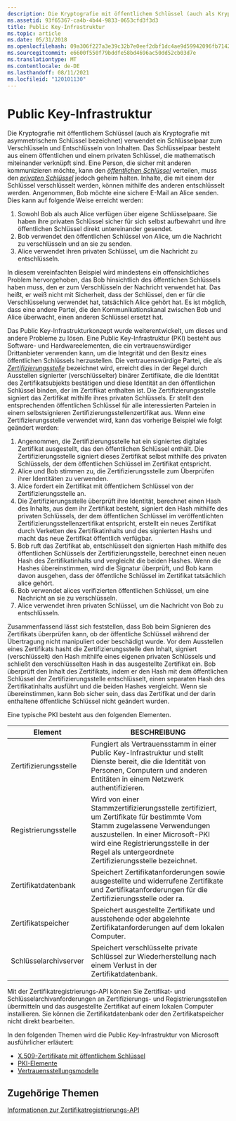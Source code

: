```yaml
---
description: Die Kryptografie mit öffentlichem Schlüssel (auch als Kryptografie mit asymmetrischem Schlüssel bezeichnet) verwendet ein Schlüsselpaar zum Verschlüsseln und Entschlüsseln von Inhalten.
ms.assetid: 93f65367-ca4b-4b44-9833-0653cfd3f3d3
title: Public Key-Infrastruktur
ms.topic: article
ms.date: 05/31/2018
ms.openlocfilehash: 09a306f227a3e39c32b7e0eef2dbf1dc4ae9d59942096fb71428339d8a166a04
ms.sourcegitcommit: e6600f550f79bddfe58bd4696ac50dd52cb03d7e
ms.translationtype: MT
ms.contentlocale: de-DE
ms.lasthandoff: 08/11/2021
ms.locfileid: "120101130"
---
```

# <a name="public-key-infrastructure"></a>Public Key-Infrastruktur

Die Kryptografie mit öffentlichem Schlüssel (auch als Kryptografie mit asymmetrischem Schlüssel bezeichnet) verwendet ein Schlüsselpaar zum Verschlüsseln und Entschlüsseln von Inhalten. Das Schlüsselpaar besteht aus einem öffentlichen und einem privaten Schlüssel, die mathematisch miteinander verknüpft sind. Eine Person, die sicher mit anderen kommunizieren möchte, kann den [*öffentlichen Schlüssel*](/windows/desktop/SecGloss/p-gly) verteilen, muss den [*privaten Schlüssel*](/windows/desktop/SecGloss/p-gly) jedoch geheim halten. Inhalte, die mit einem der Schlüssel verschlüsselt werden, können mithilfe des anderen entschlüsselt werden. Angenommen, Bob möchte eine sichere E-Mail an Alice senden. Dies kann auf folgende Weise erreicht werden:

1.  Sowohl Bob als auch Alice verfügen über eigene Schlüsselpaare. Sie haben ihre privaten Schlüssel sicher für sich selbst aufbewahrt und ihre öffentlichen Schlüssel direkt untereinander gesendet.
2.  Bob verwendet den öffentlichen Schlüssel von Alice, um die Nachricht zu verschlüsseln und an sie zu senden.
3.  Alice verwendet ihren privaten Schlüssel, um die Nachricht zu entschlüsseln.

In diesem vereinfachten Beispiel wird mindestens ein offensichtliches Problem hervorgehoben, das Bob hinsichtlich des öffentlichen Schlüssels haben muss, den er zum Verschlüsseln der Nachricht verwendet hat. Das heißt, er weiß nicht mit Sicherheit, dass der Schlüssel, den er für die Verschlüsselung verwendet hat, tatsächlich Alice gehört hat. Es ist möglich, dass eine andere Partei, die den Kommunikationskanal zwischen Bob und Alice überwacht, einen anderen Schlüssel ersetzt hat.

Das Public Key-Infrastrukturkonzept wurde weiterentwickelt, um dieses und andere Probleme zu lösen. Eine Public Key-Infrastruktur (PKI) besteht aus Software- und Hardwareelementen, die ein vertrauenswürdiger Drittanbieter verwenden kann, um die Integrität und den Besitz eines öffentlichen Schlüssels herzustellen. Die vertrauenswürdige Partei, die als [*Zertifizierungsstelle*](/windows/desktop/SecGloss/c-gly) bezeichnet wird, erreicht dies in der Regel durch Ausstellen signierter (verschlüsselter) binärer Zertifikate, die die Identität des Zertifikatsubjekts bestätigen und diese Identität an den öffentlichen Schlüssel binden, der im Zertifikat enthalten ist. Die Zertifizierungsstelle signiert das Zertifikat mithilfe ihres privaten Schlüssels. Er stellt den entsprechenden öffentlichen Schlüssel für alle interessierten Parteien in einem selbstsignieren Zertifizierungsstellenzertifikat aus. Wenn eine Zertifizierungsstelle verwendet wird, kann das vorherige Beispiel wie folgt geändert werden:

1.  Angenommen, die Zertifizierungsstelle hat ein signiertes digitales Zertifikat ausgestellt, das den öffentlichen Schlüssel enthält. Die Zertifizierungsstelle signiert dieses Zertifikat selbst mithilfe des privaten Schlüssels, der dem öffentlichen Schlüssel im Zertifikat entspricht.
2.  Alice und Bob stimmen zu, die Zertifizierungsstelle zum Überprüfen ihrer Identitäten zu verwenden.
3.  Alice fordert ein Zertifikat mit öffentlichem Schlüssel von der Zertifizierungsstelle an.
4.  Die Zertifizierungsstelle überprüft ihre Identität, berechnet einen Hash des Inhalts, aus dem ihr Zertifikat besteht, signiert den Hash mithilfe des privaten Schlüssels, der dem öffentlichen Schlüssel im veröffentlichten Zertifizierungsstellenzertifikat entspricht, erstellt ein neues Zertifikat durch Verketten des Zertifikatinhalts und des signierten Hashs und macht das neue Zertifikat öffentlich verfügbar.
5.  Bob ruft das Zertifikat ab, entschlüsselt den signierten Hash mithilfe des öffentlichen Schlüssels der Zertifizierungsstelle, berechnet einen neuen Hash des Zertifikatinhalts und vergleicht die beiden Hashes. Wenn die Hashes übereinstimmen, wird die Signatur überprüft, und Bob kann davon ausgehen, dass der öffentliche Schlüssel im Zertifikat tatsächlich alice gehört.
6.  Bob verwendet alices verifizierten öffentlichen Schlüssel, um eine Nachricht an sie zu verschlüsseln.
7.  Alice verwendet ihren privaten Schlüssel, um die Nachricht von Bob zu entschlüsseln.

Zusammenfassend lässt sich feststellen, dass Bob beim Signieren des Zertifikats überprüfen kann, ob der öffentliche Schlüssel während der Übertragung nicht manipuliert oder beschädigt wurde. Vor dem Ausstellen eines Zertifikats hasht die Zertifizierungsstelle den Inhalt, signiert (verschlüsselt) den Hash mithilfe eines eigenen privaten Schlüssels und schließt den verschlüsselten Hash in das ausgestellte Zertifikat ein. Bob überprüft den Inhalt des Zertifikats, indem er den Hash mit dem öffentlichen Schlüssel der Zertifizierungsstelle entschlüsselt, einen separaten Hash des Zertifikatinhalts ausführt und die beiden Hashes vergleicht. Wenn sie übereinstimmen, kann Bob sicher sein, dass das Zertifikat und der darin enthaltene öffentliche Schlüssel nicht geändert wurden.

Eine typische PKI besteht aus den folgenden Elementen.

| Element                            | BESCHREIBUNG                                                                                                                                                                               |
|------------------------------------|-------------------------------------------------------------------------------------------------------------------------------------------------------------------------------------------|
| Zertifizierungsstelle<br/> | Fungiert als Vertrauensstamm in einer Public Key-Infrastruktur und stellt Dienste bereit, die die Identität von Personen, Computern und anderen Entitäten in einem Netzwerk authentifizieren.<br/>      |
| Registrierungsstelle<br/>  | Wird von einer Stammzertifizierungsstelle zertifiziert, um Zertifikate für bestimmte Vom Stamm zugelassene Verwendungen auszustellen. In einer Microsoft-PKI wird eine Registrierungsstelle in der Regel als untergeordnete Zertifizierungsstelle bezeichnet.<br/> |
| Zertifikatdatenbank<br/>    | Speichert Zertifikatanforderungen sowie ausgestellte und widerrufene Zertifikate und Zertifikatanforderungen für die Zertifizierungsstelle oder ra.<br/>                                                                       |
| Zertifikatspeicher<br/>       | Speichert ausgestellte Zertifikate und ausstehende oder abgelehnte Zertifikatanforderungen auf dem lokalen Computer.<br/>                                                                                  |
| Schlüsselarchivserver<br/>     | Speichert verschlüsselte private Schlüssel zur Wiederherstellung nach einem Verlust in der Zertifikatdatenbank.<br/>                                                                                              |



 

Mit der Zertifikatregistrierungs-API können Sie Zertifikat- und Schlüsselarchivanforderungen an Zertifizierungs- und Registrierungsstellen übermitteln und das ausgestellte Zertifikat auf einem lokalen Computer installieren. Sie können die Zertifikatdatenbank oder den Zertifikatspeicher nicht direkt bearbeiten.

In den folgenden Themen wird die Public Key-Infrastruktur von Microsoft ausführlicher erläutert:

-   [X.509-Zertifikate mit öffentlichem Schlüssel](about-x-509-public-key-certificates.md)
-   [PKI-Elemente](about-pki-components.md)
-   [Vertrauensstellungsmodelle](about-trust-models.md)

## <a name="related-topics"></a>Zugehörige Themen

<dl> <dt>

[Informationen zur Zertifikatregistrierungs-API](about-the-certificate-enrollment-api.md)
</dt> </dl>

 

